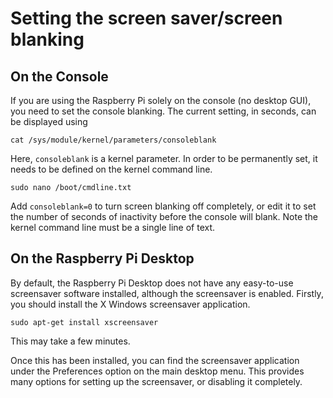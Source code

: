 # Setting the screen saver/screen blanking

## On the Console

If you are using the Raspberry Pi solely on the console (no desktop GUI), you need to set the console blanking. The current setting, in seconds, can be displayed using
```
cat /sys/module/kernel/parameters/consoleblank
```

Here, `consoleblank` is a kernel parameter. In order to be permanently set, it needs to be defined on the kernel command line.

```
sudo nano /boot/cmdline.txt
```

Add `consoleblank=0` to turn screen blanking off completely, or edit it to set the number of seconds of inactivity before the console will blank. Note the kernel command line must be a single line of text.

## On the Raspberry Pi Desktop

By default, the Raspberry Pi Desktop does not have any easy-to-use screensaver software installed, although the screensaver is enabled. Firstly, you should install the X Windows screensaver application.

```
sudo apt-get install xscreensaver
```

This may take a few minutes.

Once this has been installed, you can find the screensaver application under the Preferences option on the main desktop menu. This provides many options for setting up the screensaver, or disabling it completely.
